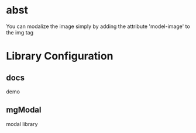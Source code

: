 # abst

You can modalize the image simply by adding the attribute 'model-image' to the img tag

# Library Configuration

## docs

demo

## mgModal

modal library
